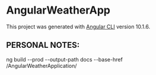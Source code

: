# AngularWeatherApp

This project was generated with [Angular CLI](https://github.com/angular/angular-cli) version 10.1.6.

## PERSONAL NOTES:

ng build --prod --output-path docs --base-href /AngularWeatherApplication/

